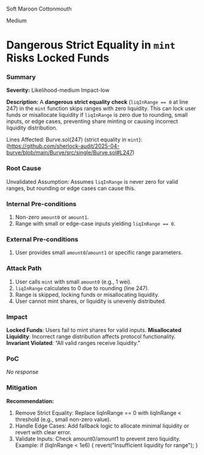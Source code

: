 Soft Maroon Cottonmouth

Medium

# Dangerous Strict Equality in `mint` Risks Locked Funds

### Summary

**Severity:**
Likelihood-medium
Impact-low

**Description:**
A **dangerous strict equality check** (`liqInRange == 0` at line 247) in the `mint` function skips ranges with zero liquidity. This can lock user funds or misallocate liquidity if `liqInRange` is zero due to rounding, small inputs, or edge cases, preventing share minting or causing incorrect liquidity distribution.

Lines Affected: Burve.sol(247) (strict equality in `mint`): (https://github.com/sherlock-audit/2025-04-burve/blob/main/Burve/src/single/Burve.sol#L247)

### Root Cause

Unvalidated Assumption:
Assumes `liqInRange` is never zero for valid ranges, but rounding or edge cases can cause this.

### Internal Pre-conditions

1. Non-zero `amount0` or `amount1`.
2. Range with small or edge-case inputs yielding `liqInRange == 0`.


### External Pre-conditions

1. User provides small `amount0`/`amount1` or specific range parameters.

### Attack Path

1. User calls `mint` with small `amount0` (e.g., 1 wei).
2. `liqInRange` calculates to 0 due to rounding (line 247).
3. Range is skipped, locking funds or misallocating liquidity.
4. User cannot mint shares, or liquidity is unevenly distributed.

### Impact

**Locked Funds**: Users fail to mint shares for valid inputs.
**Misallocated Liquidity**: Incorrect range distribution affects protocol functionality.
**Invariant Violated**: “All valid ranges receive liquidity.”

### PoC

_No response_

### Mitigation

**Recommendation:**
1. Remove Strict Equality: Replace liqInRange == 0 with liqInRange < threshold (e.g., small non-zero value).
2. Handle Edge Cases: Add fallback logic to allocate minimal liquidity or revert with clear error.
3. Validate Inputs: Check amount0/amount1 to prevent zero liquidity.  
    Example: if (liqInRange < 1e6) { revert("Insufficient liquidity for range"); }